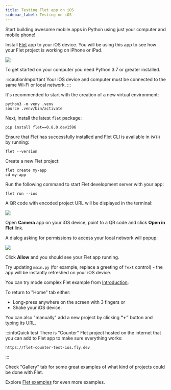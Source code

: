 ```yaml
---
title: Testing Flet app on iOS
sidebar_label: Testing on iOS
---
```


Start building awesome mobile apps in Python using just your computer and mobile phone!

Install [Flet](https://apps.apple.com/app/flet/id1624979699) app to your iOS device. You will be using this app to see how your Flet project is working on iPhone or iPad.

<a href="https://apps.apple.com/app/flet/id1624979699" target="_blank"><img src="/img/docs/getting-started/testing-on-ios/qr-code.jpg" className="screenshot-30" /></a>

To get started on your computer you need Python 3.7 or greater installed.

:::cautionImportant
Your iOS device and computer must be connected to the same Wi-Fi or local network.
:::

It's recommended to start with the creation of a new virtual environment:

```
python3 -m venv .venv
source .venv/bin/activate
```

Next, install the latest `flet` package:

```
pip install flet==0.8.0.dev1596
```

Ensure that Flet has successfully installed and Flet CLI is available in `PATH` by running:

```
flet --version
```

Create a new Flet project:

```
flet create my-app
cd my-app
```

Run the following command to start Flet development server with your app:

```
flet run --ios
```

A QR code with encoded project URL will be displayed in the terminal:

<img src="/img/docs/getting-started/testing-on-ios/app-qr-code.png" className="screenshot-30 screenshot-rounded" />

Open **Camera** app on your iOS device, point to a QR code and click **Open in Flet** link.

A dialog asking for permissions to access your local network will popup:

<img src="/img/docs/getting-started/testing-on-ios/flet-local-network.png" className="screenshot-30 screenshot-rounded" />

Click **Allow** and you should see your Flet app running.

Try updating `main.py` (for example, replace a greeting of `Text` control) - the app will be instantly refreshed on your iOS device.

You can try mode complex Flet example from [Introduction](/docs/#flet-app-example).

To return to "Home" tab either:
- Long-press anywhere on the screen with 3 fingers or
- Shake your iOS device.

You can also "manually" add a new project by clicking **"+"** button and typing its URL.

:::infoQuick test
There is "Counter" Flet project hosted on the internet that you can add to Flet app to make sure everything works:

```
https://flet-counter-test-ios.fly.dev
```
:::

Check "Gallery" tab for some great examples of what kind of projects could be done with Flet.

Explore [Flet examples](https://github.com/flet-dev/examples/tree/main/python) for even more examples.